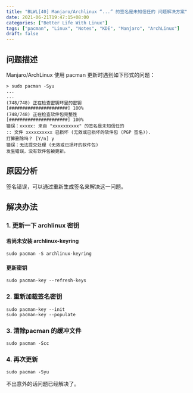 ```yaml
---
title: "BLWL[40] Manjaro/Archlinux “...” 的签名是未知信任的 问题解决方案"
date: 2021-06-21T19:47:15+08:00
categories: ["Better Life With Linux"]
tags: ["pacman", "Linux", "Notes", "KDE", "Manjaro", "ArchLinux"]
draft: false
---
```


## 问题描述

Manjaro/ArchLinux 使用 pacman 更新时遇到如下形式的问题：  


```
> sudo pacman -Syu
...
...
(748/748) 正在检查密钥环里的密钥                   [######################] 100%
(748/748) 正在检查软件包完整性                     [######################] 100%
错误：xxxxx: 来自 "xxxxxxxxxx" 的签名是未知信任的
:: 文件 xxxxxxxxxx 已损坏 (无效或已损坏的软件包 (PGP 签名)).
打算删除吗？ [Y/n] y
错误：无法提交处理 (无效或已损坏的软件包)
发生错误，没有软件包被更新。
```
## 原因分析
签名错误，可以通过重新生成签名来解决这一问题。  

## 解决办法

### 1. 更新一下 archlinux 密钥

#### 若尚未安装 archlinux-keyring

```
sudo pacman -S archlinux-keyring
```

#### 更新密钥

```
sudo pacman-key --refresh-keys
```

### 2. 重新加载签名密钥

```
sudo pacman-key --init
sudo pacman-key --populate
```

### 3. 清除pacman 的缓冲文件

```
sudo pacman -Scc
```

### 4. 再次更新

```
sudo pacman -Syu
```

不出意外的话问题已经解决了。  
